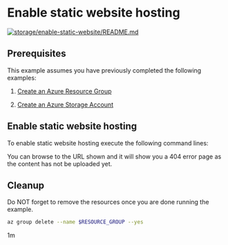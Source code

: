 
# Enable static website hosting

[![storage/enable-static-website/README.md](https://github.com/Azure-Samples/java-on-azure-examples/actions/workflows/storage_enable-static-website_README_md.yml/badge.svg)](https://github.com/Azure-Samples/java-on-azure-examples/actions/workflows/storage_enable-static-website_README_md.yml)

## Prerequisites

This example assumes you have previously completed the following examples:

1. [Create an Azure Resource Group](../../group/create/)

<!-- MARKDOWN-AUTO-DOCS:START (CODE:src=../../setup-env.sh) -->
<!-- The below code snippet is automatically added from ../../setup-env.sh -->

<!-- MARKDOWN-AUTO-DOCS:START (CODE:src=../../core-group/group-create/group-create.sh) -->
<!-- The below code snippet is automatically added from ./group-create.sh -->

2. [Create an Azure Storage Account](../create/)

<!-- MARKDOWN-AUTO-DOCS:START (CODE:src=../../storage-storage/storage-create/storage-create.sh) -->
<!-- The below code snippet is automatically added from ../../setup-env.sh -->

## Enable static website hosting

To enable static website hosting execute the following command lines:

<!-- MARKDOWN-AUTO-DOCS:START (CODE:src=../../storage-storage/storage-enable-static-website/storage-enable-static-website.sh) -->
<!-- The below code snippet is automatically added from ../../setup-env.sh -->

You can browse to the URL shown and it will show you a 404 error page as the
content has not be uploaded yet.

## Cleanup

Do NOT forget to remove the resources once you are done running the example.

<!-- MARKDOWN-AUTO-DOCS:START (CODE:src=../../core-group/group-delete/group-delete.sh) -->
<!-- The below code snippet is automatically added from ../group-delete/group-delete.sh -->
```sh
az group delete --name $RESOURCE_GROUP --yes
```
<!-- MARKDOWN-AUTO-DOCS:END -->

1m
